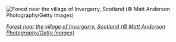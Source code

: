 
![Forest near the village of Invergarry, Scotland (© Matt Anderson Photography/Getty Images)](https://cn.bing.com//th?id=OHR.Invergarry_EN-US5187949443_1920x1080.jpg&rf=LaDigue_1920x1080.jpg&pid=hp)

*[Forest near the village of Invergarry, Scotland (© Matt Anderson Photography/Getty Images)](https://www.bing.com/search?q=great+glen+scotland&form=hpcapt&filters=HpDate%3a%2220211121_0800%22)*
